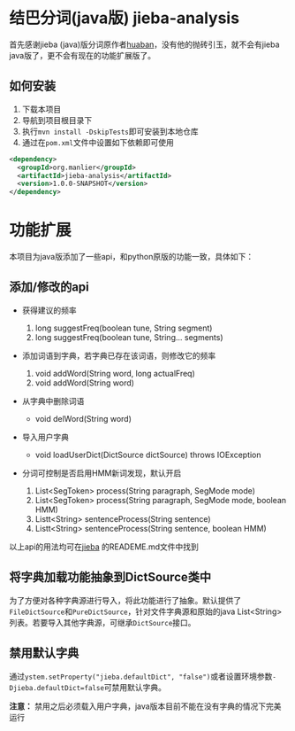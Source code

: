 结巴分词(java版) jieba-analysis
===============================

首先感谢jieba (java)版分词原作者[huaban](https://github.com/huaban/jieba-analysis)，没有他的抛砖引玉，就不会有jieba java版了，更不会有现在的功能扩展版了。


## 如何安装

1. 下载本项目
2. 导航到项目根目录下
3. 执行`mvn install -DskipTests`即可安装到本地仓库
4. 通过在`pom.xml`文件中设置如下依赖即可使用

```xml
<dependency>
  <groupId>org.manlier</groupId>
  <artifactId>jieba-analysis</artifactId>
  <version>1.0.0-SNAPSHOT</version>
</dependency>
```

# 功能扩展

本项目为java版添加了一些api，和python原版的功能一致，具体如下：

## 添加/修改的api

- 获得建议的频率
  1. long suggestFreq(boolean tune, String segment)
  1. long suggestFreq(boolean tune, String... segments)

- 添加词语到字典，若字典已存在该词语，则修改它的频率
  1. void addWord(String word, long actualFreq)
  2. void addWord(String word)
- 从字典中删除词语
  - void delWord(String word)
- 导入用户字典
  - void loadUserDict(DictSource dictSource) throws IOException
- 分词可控制是否启用HMM新词发现，默认开启
  1. List&lt;SegToken> process(String paragraph, SegMode mode)
  2. List&lt;SegToken> process(String paragraph, SegMode mode, boolean HMM)
  3. Listt&lt;String> sentenceProcess(String sentence)
  4. Listt&lt;String> sentenceProcess(String sentence, boolean HMM)

以上api的用法均可在[jieba](https://github.com/fxsjy/jieba) 的READEME.md文件中找到

## 将字典加载功能抽象到DictSource类中

为了方便对各种字典源进行导入，将此功能进行了抽象。默认提供了`FileDictSource`和`PureDictSource`，针对文件字典源和原始的java List&lt;String>列表。若要导入其他字典源，可继承`DictSource`接口。

## 禁用默认字典

通过`ystem.setProperty("jieba.defaultDict", "false")`或者设置环境参数`-Djieba.defaultDict=false`可禁用默认字典。

**注意：** 禁用之后必须载入用户字典，java版本目前不能在没有字典的情况下完美运行

